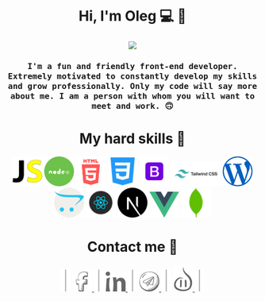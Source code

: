 <h1 align="center">Hi, I'm Oleg 💻 👋</h1>
<h3 align="center">
  <img src="https://media.giphy.com/media/KziKCpvrGngHbYjaUF/giphy.gif" width=300>
  <br><br>
  <samp>
    I'm a fun and friendly front-end developer. 
Extremely motivated to constantly develop my skills and grow professionally. Only my code will say more about me. I am a person with whom you will want to meet and work. 🙃
  </samp>
</h3>

<h1 align="center">My hard skills 🤖</h1>
<p align="center">
<img alt="js" width="60px" src="https://github.com/kapustiansky/kapustiansky/blob/master/images/js.svg"/>
<img alt="node" width="60px" src="https://github.com/kapustiansky/kapustiansky/blob/master/images/node.svg"/>
<img alt="html" width="60px" src="https://github.com/kapustiansky/kapustiansky/blob/master/images/html.svg"/>
<img alt="css" width="60px" src="https://github.com/kapustiansky/kapustiansky/blob/master/images/css.svg"/>
<img alt="bootstrap" width="60px" src="https://github.com/kapustiansky/kapustiansky/blob/master/images/bootstrap.svg"/>
  <img alt="redux" width="100px" src="https://github.com/kapustiansky/kapustiansky/blob/master/images/tailwindcss.svg"/>
<img alt="wordpress" width="60px" src="https://github.com/kapustiansky/kapustiansky/blob/master/images/wordpress.svg"/>
<img alt="mysql" width="60px" src="https://github.com/kapustiansky/kapustiansky/blob/master/images/opencart.svg"/>
<img alt="react" width="60px" src="https://github.com/kapustiansky/kapustiansky/blob/master/images/react.svg"/>
<img alt="mysql" width="60px" src="https://github.com/kapustiansky/kapustiansky/blob/master/images/nextjs.svg"/>
<img alt="mysql" width="60px" src="https://github.com/kapustiansky/kapustiansky/blob/master/images/vue.svg"/>
<img alt="mongodb" width="60px" src="https://github.com/kapustiansky/kapustiansky/blob/master/images/mongodb.svg"/>
</p>
<h1 align="center">Contact me 🖖</h1>

<p align="center">
<img alt="break" height="44px" src="https://github.com/kapustiansky/kapustiansky/blob/master/images/line.svg"/>
<a href="https://www.facebook.com/oleg.kapustiansky">
  <img alt="facebook" width="40px" src="https://github.com/kapustiansky/kapustiansky/blob/master/images/f.svg"/>
</a>
  
<img alt="break" height="44px" src="https://github.com/kapustiansky/kapustiansky/blob/master/images/line.svg"/>
<a href="https://www.linkedin.com/in/oleg-kapustiansky/">
  <img alt="linkedin" width="40px" src="https://github.com/kapustiansky/kapustiansky/blob/master/images/ln.svg"/>
</a>

<img alt="break"  height="44px" src="https://github.com/kapustiansky/kapustiansky/blob/master/images/line.svg"/>
<a href="https://t.me/oleg_kapustianky">
  <img alt="telegram" width="40px" src="https://github.com/kapustiansky/kapustiansky/blob/master/images/tel.svg"/>
</a>

<img alt="break"  height="44px" src="https://github.com/kapustiansky/kapustiansky/blob/master/images/line.svg"/>
<a href="https://kapustiansky.tk/">
  <img alt="my site" width="40px" src="https://github.com/kapustiansky/kapustiansky/blob/master/images/smile.svg"/>
</a>
<img alt="break" height="44px" src="https://github.com/kapustiansky/kapustiansky/blob/master/images/line.svg"/>
</p>
